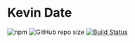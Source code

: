 # Kevin Date
![npm](https://img.shields.io/npm/v/@ericanaglik/kevin-date?style=for-the-badge) 
![GitHub repo size](https://img.shields.io/github/repo-size/ericanaglik/js-date-lib?style=for-the-badge)
[![Build Status](https://travis-ci.com/ericanaglik/js-date-lib.svg?branch=master)](https://travis-ci.com/ericanaglik/js-date-lib)